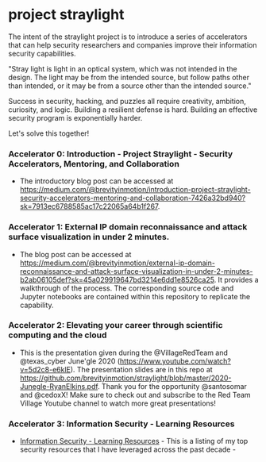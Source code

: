 # project straylight

The intent of the straylight project is to introduce a series of accelerators that can help security researchers and companies improve their information security capabilities. 

"Stray light is light in an optical system, which was not intended in the design. The light may be from the intended source, but follow paths other than intended, or it may be from a source other than the intended source."

Success in security, hacking, and puzzles all require creativity, ambition, curiosity, and logic. Building a resilient defense is hard. Building an effective security program is exponentially harder.

Let's solve this together!

### Accelerator 0: Introduction - Project Straylight - Security Accelerators, Mentoring, and Collaboration
* The introductory blog post can be accessed at https://medium.com/@brevityinmotion/introduction-project-straylight-security-accelerators-mentoring-and-collaboration-7426a32bd940?sk=7913ec6788585ac17c22065a64b1f267.

### Accelerator 1: External IP domain reconnaissance and attack surface visualization in under 2 minutes.
* The blog post can be accessed at https://medium.com/@brevityinmotion/external-ip-domain-reconnaissance-and-attack-surface-visualization-in-under-2-minutes-b2ab06105def?sk=45a029919647bd3214e6dd1e8526ca25. It provides a walkthrough of the process. The corresponding source code and Jupyter notebooks are contained within this repository to replicate the capability.

### Accelerator 2: Elevating your career through scientific computing and the cloud
* This is the presentation given during the @VillageRedTeam and @texas_cyber June'gle 2020 (https://www.youtube.com/watch?v=5d2c8-e6klE). The presentation slides are in this repo at https://github.com/brevityinmotion/straylight/blob/master/2020-Junegle-RyanElkins.pdf. Thank you for the opportunity @santosomar and @cedoxX! Make sure to check out and subscribe to the Red Team Village Youtube channel to watch more great presentations! 

### Accelerator 3: Information Security - Learning Resources
* [Information Security - Learning Resources](https://github.com/brevityinmotion/straylight/blob/master/resources.md) - This is a listing of my top security resources that I have leveraged across the past decade - 
